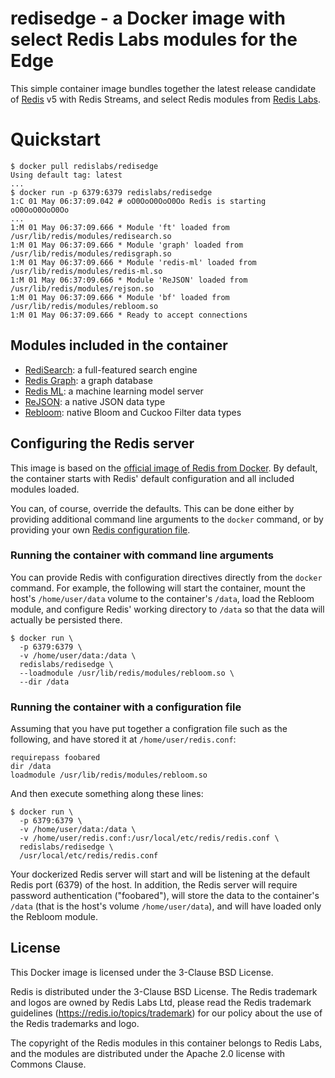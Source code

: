 # redisedge - a Docker image with select Redis Labs modules for the Edge

This simple container image bundles together the latest release candidate of [Redis](https://redis.io) v5 with Redis Streams, and select Redis modules from [Redis Labs](https://redislabs.com).

# Quickstart

```text
$ docker pull redislabs/redisedge
Using default tag: latest
...
$ docker run -p 6379:6379 redislabs/redisedge
1:C 01 May 06:37:09.042 # oO0OoO0OoO0Oo Redis is starting oO0OoO0OoO0Oo
...
1:M 01 May 06:37:09.666 * Module 'ft' loaded from /usr/lib/redis/modules/redisearch.so
1:M 01 May 06:37:09.666 * Module 'graph' loaded from /usr/lib/redis/modules/redisgraph.so
1:M 01 May 06:37:09.666 * Module 'redis-ml' loaded from /usr/lib/redis/modules/redis-ml.so
1:M 01 May 06:37:09.666 * Module 'ReJSON' loaded from /usr/lib/redis/modules/rejson.so
1:M 01 May 06:37:09.666 * Module 'bf' loaded from /usr/lib/redis/modules/rebloom.so
1:M 01 May 06:37:09.666 * Ready to accept connections
```

## Modules included in the container

* [RediSearch](http://redisearch.io): a full-featured search engine
* [Redis Graph](http://redisgraph.io): a graph database
* [Redis ML](http://redisml.io): a machine learning model server
* [ReJSON](http://rejson.io): a native JSON data type
* [Rebloom](http://rebloom.io): native Bloom and Cuckoo Filter data types

## Configuring the Redis server

This image is based on the [official image of Redis from Docker](https://hub.docker.com/_/redis/). By default, the container starts with Redis' default configuration and all included modules loaded.

You can, of course, override the defaults. This can be done either by providing additional command line arguments to the `docker` command, or by providing your own [Redis configuration file](http://download.redis.io/redis-stable/redis.conf).

### Running the container with command line arguments

You can provide Redis with configuration directives directly from the `docker` command. For example, the following will start the container, mount the host's `/home/user/data` volume to the container's `/data`, load the Rebloom module, and configure Redis' working directory to `/data` so that the data will actually be persisted there.

```text
$ docker run \
  -p 6379:6379 \
  -v /home/user/data:/data \
  redislabs/redisedge \
  --loadmodule /usr/lib/redis/modules/rebloom.so \
  --dir /data
```

### Running the container with a configuration file

Assuming that you have put together a configration file such as the following, and have stored it at `/home/user/redis.conf`:

```text
requirepass foobared
dir /data
loadmodule /usr/lib/redis/modules/rebloom.so
```

And then execute something along these lines:

```text
$ docker run \
  -p 6379:6379 \
  -v /home/user/data:/data \
  -v /home/user/redis.conf:/usr/local/etc/redis/redis.conf \
  redislabs/redisedge \
  /usr/local/etc/redis/redis.conf
```

Your dockerized Redis server will start and will be listening at the default Redis port (6379) of the host. In addition, the Redis server will require password authentication ("foobared"), will store the data to the container's `/data` (that is the host's volume `/home/user/data`), and will have loaded only the Rebloom module.

## License

This Docker image is licensed under the 3-Clause BSD License.

Redis is distributed under the 3-Clause BSD License. The Redis trademark and logos are owned by Redis Labs Ltd, please read the Redis trademark guidelines (https://redis.io/topics/trademark) for our policy about the use of the Redis trademarks and logo.

The copyright of the Redis modules in this container belongs to Redis Labs, and the modules are distributed under the Apache 2.0 license with Commons Clause.


